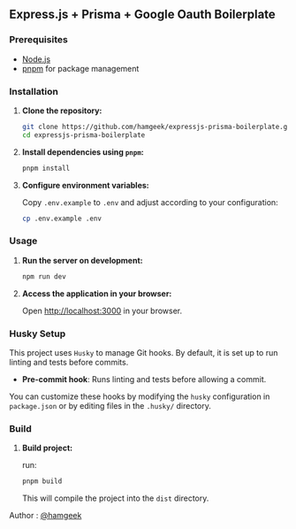 ## Express.js + Prisma + Google Oauth Boilerplate

### Prerequisites

- [Node.js](https://nodejs.org/)
- [pnpm](https://pnpm.io/) for package management

### Installation

1. **Clone the repository:**

   ```bash
   git clone https://github.com/hamgeek/expressjs-prisma-boilerplate.git
   cd expressjs-prisma-boilerplate
   ```

2. **Install dependencies using `pnpm`:**

   ```bash
   pnpm install
   ```

3. **Configure environment variables:**

   Copy `.env.example` to `.env` and adjust according to your configuration:

   ```bash
   cp .env.example .env
   ```

### Usage

1. **Run the server on development:**

   ```bash
   npm run dev
   ```

2. **Access the application in your browser:**

   Open [http://localhost:3000](http://localhost:3000) in your browser.

### Husky Setup

This project uses `Husky` to manage Git hooks. By default, it is set up to run linting and tests before commits.

- **Pre-commit hook**: Runs linting and tests before allowing a commit.

You can customize these hooks by modifying the `husky` configuration in `package.json` or by editing files in the `.husky/` directory.

### Build

1. **Build project:**

   run:

   ```bash
   pnpm build
   ```

   This will compile the project into the `dist` directory.

Author : [@hamgeek](https://github.com/hamgeek)
